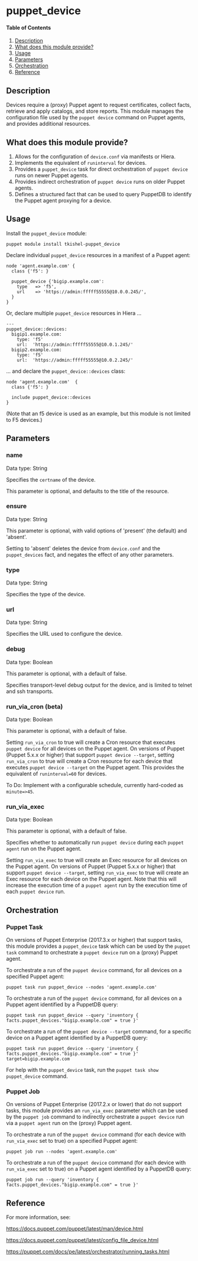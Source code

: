 # puppet_device

#### Table of Contents

1. [Description](#description)
1. [What does this module provide?](#what-does-this-module-provide)
1. [Usage](#usage)
1. [Parameters](#parameters)
1. [Orchestration](#orchestration)
1. [Reference](#reference)

## Description

Devices require a (proxy) Puppet agent to request certificates, collect facts, retrieve and apply catalogs, and store reports. This module manages the configuration file used by the `puppet device` command on Puppet agents, and provides additional resources.

## What does this module provide?

1. Allows for the configuration of `device.conf` via manifests or Hiera.
1. Implements the equivalent of `runinterval` for devices.
1. Provides a `puppet_device` task for direct orchestration of `puppet device` runs on newer Puppet agents.
1. Provides indirect orchestration of `puppet device` runs on older Puppet agents.
1. Defines a structured fact that can be used to query PuppetDB to identify the Puppet agent proxying for a device.

## Usage

Install the `puppet_device` module:

~~~
puppet module install tkishel-puppet_device
~~~

Declare individual `puppet_device` resources in a manifest of a Puppet agent:

~~~
node 'agent.example.com' {
  class {'f5': }

  puppet_device {'bigip.example.com':
    type   => 'f5',
    url    => 'https://admin:fffff55555@10.0.0.245/',
  }
}
~~~

Or, declare multiple `puppet_device` resources in Hiera ...

~~~
---
puppet_device::devices:
  bigip1.example.com:
    type: 'f5'
    url:  'https://admin:fffff55555@10.0.1.245/'
  bigip2.example.com:
    type: 'f5'
    url:  'https://admin:fffff55555@10.0.2.245/'
~~~

... and declare the `puppet_device::devices` class:

~~~
node 'agent.example.com'  {
  class {'f5': }

  include puppet_device::devices
}
~~~

(Note that an f5 device is used as an example, but this module is not limited to F5 devices.)

## Parameters

### name

Data type: String

Specifies the `certname` of the device.

This parameter is optional, and defaults to the title of the resource.

### ensure

Data type: String

This parameter is optional, with valid options of 'present' (the default) and 'absent'.

Setting to 'absent' deletes the device from `device.conf` and the `puppet_devices` fact, and negates the effect of any other parameters.

### type

Data type: String

Specifies the type of the device.

### url

Data type: String

Specifies the URL used to configure the device.

### debug

Data type: Boolean

This parameter is optional, with a default of false.

Specifies transport-level debug output for the device, and is limited to telnet and ssh transports.

### run_via_cron (beta)

Data type: Boolean

This parameter is optional, with a default of false.

Setting `run_via_cron` to true will create a Cron resource that executes `puppet device` for all devices on the Puppet agent. On versions of Puppet (Puppet 5.x.x or higher) that support `puppet device --target`, setting `run_via_cron` to true will create a Cron resource for each device that executes `puppet device --target` on the Puppet agent. This provides the equivalent of `runinterval=60` for devices.

To Do: Implement with a configurable schedule, currently hard-coded as `minute=>45`.

### run_via_exec

Data type: Boolean

This parameter is optional, with a default of false.

Specifies whether to automatically run `puppet device` during each `puppet agent` run on the Puppet agent.

Setting `run_via_exec` to true will create an Exec resource for all devices on the Puppet agent. On versions of Puppet (Puppet 5.x.x or higher) that support `puppet device --target`, setting `run_via_exec` to true will create an Exec resource for each device on the Puppet agent. Note that this will increase the execution time of a `puppet agent` run by the execution time of each `puppet device` run.

## Orchestration

### Puppet Task

On versions of Puppet Enterprise (2017.3.x or higher) that support tasks, this module provides a `puppet_device` task which can be used by the `puppet task` command to orchestrate a `puppet device` run on a (proxy) Puppet agent.

To orchestrate a run of the `puppet device` command, for all devices on a specified Puppet agent:

~~~
puppet task run puppet_device --nodes 'agent.example.com'
~~~

To orchestrate a run of the `puppet device` command, for all devices on a Puppet agent identified by a PuppetDB query:

~~~
puppet task run puppet_device --query 'inventory { facts.puppet_devices."bigip.example.com" = true }'
~~~

To orchestrate a run of the `puppet device --target` command, for a specific device on a Puppet agent identified by a PuppetDB query:

~~~
puppet task run puppet_device --query 'inventory { facts.puppet_devices."bigip.example.com" = true }' target=bigip.example.com
~~~

[comment]: # (Alternate tag-query: --query 'resources[certname] { tag = "device_bigip.example.com"}')

For help with the `puppet_device` task, run the `puppet task show puppet_device` command.

### Puppet Job

On versions of Puppet Enterprise (2017.2.x or lower) that do not support tasks, this module provides an `run_via_exec` parameter which can be used by the `puppet job` command to indirectly orchestrate a `puppet device` run via a `puppet agent` run on the (proxy) Puppet agent.

To orchestrate a run of the `puppet device` command (for each device with `run_via_exec` set to true) on a specified Puppet agent:

~~~
puppet job run --nodes 'agent.example.com'
~~~

To orchestrate a run of the `puppet device` command (for each device with `run_via_exec` set to true) on a Puppet agent identified by a PuppetDB query:

~~~
puppet job run --query 'inventory { facts.puppet_devices."bigip.example.com" = true }'
~~~

[comment]: # (Alternate tag-query: --query 'resources[certname] { tag = "run_puppet_device_bigip.example.com"}')

## Reference

For more information, see:

https://docs.puppet.com/puppet/latest/man/device.html

https://docs.puppet.com/puppet/latest/config_file_device.html

https://puppet.com/docs/pe/latest/orchestrator/running_tasks.html
